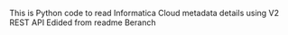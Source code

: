 This is Python code to read Informatica Cloud metadata details using V2 REST API
Edided from readme Beranch
